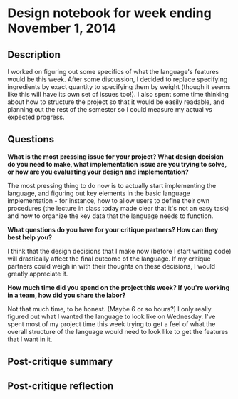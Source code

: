 # Design notebook for week ending November 1, 2014

## Description

I worked on figuring out some specifics of what the language's features would be this week. After some discussion, I decided to replace specifying ingredients by exact quantity to specifying them by weight (though it seems like this will have its own set of issues too!). I also spent some time thinking about how to structure the project so that it would be easily readable, and planning out the rest of the semester so I could measure my actual vs expected progress.

## Questions

**What is the most pressing issue for your project? What design decision do
you need to make, what implementation issue are you trying to solve, or how
are you evaluating your design and implementation?**

The most pressing thing to do now is to actually start implementing the language, and figuring out key elements in the basic language implementation - for instance, how to allow users to define their own procedures (the lecture in class today made clear that it's not an easy task) and how to organize the key data that the language needs to function.

**What questions do you have for your critique partners? How can they best help
you?**

I think that the design decisions that I make now (before I start writing code) will drastically affect the final outcome of the language. If my critique partners could weigh in with their thoughts on these decisions, I would greatly appreciate it. 
 
**How much time did you spend on the project this week? If you're working in a
team, how did you share the labor?**

Not that much time, to be honest. (Maybe 6 or so hours?) I only really figured out what I wanted the language to look like on Wednesday. I've spent most of my project time this week trying to get a feel of what the overall structure of the language would need to look like to get the features that I want in it. 

## Post-critique summary

## Post-critique reflection
